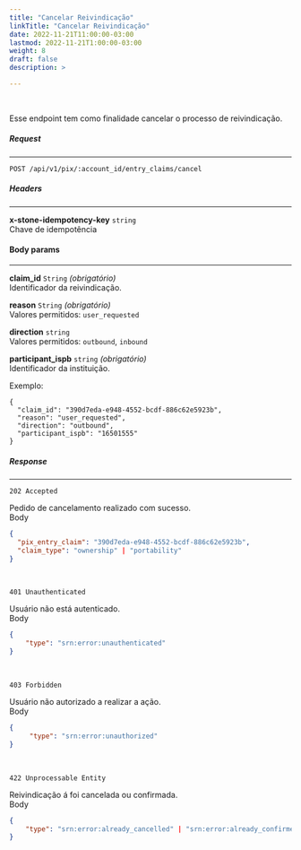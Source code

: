 ```yaml
---
title: "Cancelar Reivindicação"
linkTitle: "Cancelar Reivindicação"
date: 2022-11-21T11:00:00-03:00
lastmod: 2022-11-21T1:00:00-03:00
weight: 8
draft: false
description: >

---
```

<br>

Esse endpoint tem como finalidade cancelar o processo de reivindicação.

##### **Request**
---

```
POST /api/v1/pix/:account_id/entry_claims/cancel
```

##### **Headers**
---

**x-stone-idempotency-key** `string`
<br>Chave de idempotência
<br>

#### **Body params**
---

**claim_id** `String` _(obrigatório)_
<br>Identificador da reivindicação.
<br>

**reason** `String` _(obrigatório)_
<br>Valores permitidos: `user_requested`
<br>

**direction** `string`
<br>Valores permitidos: `outbound`, `inbound` 
<br>

**participant_ispb** `string` _(obrigatório)_
<br>Identificador da instituição.
<br>

Exemplo:  

```
{
  "claim_id": "390d7eda-e948-4552-bcdf-886c62e5923b",
  "reason": "user_requested",
  "direction": "outbound",
  "participant_ispb": "16501555"
}
```

##### **Response**
---

```
202 Accepted
```

Pedido de cancelamento realizado com sucesso.
<br>
Body
```json
{  
  "pix_entry_claim": "390d7eda-e948-4552-bcdf-886c62e5923b",
  "claim_type": "ownership" | "portability"
}
```
<br> 

```
401 Unauthenticated
```

Usuário não está autenticado.
<br>
Body
```json
{  
    "type": "srn:error:unauthenticated"
}
```
<br> 

```
403 Forbidden
```

Usuário não autorizado a realizar a ação.
<br>
Body
```json
{  
     "type": "srn:error:unauthorized"
}
```
<br> 

```
422 Unprocessable Entity
```

Reivindicação á foi cancelada ou confirmada.
<br>
Body
```json
{  
    "type": "srn:error:already_cancelled" | "srn:error:already_confirmed"
}
```
<br> 